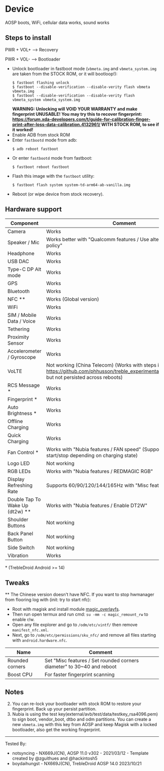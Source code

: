 # Device

AOSP boots, WiFi, cellular data works, sound works

## Steps to install

PWR + VOL+ --> Recovery

PWR + VOL- --> Bootloader

* Unlock bootloader in fastboot mode (`vbmeta.img` and `vbmeta_system.img` are taken from the STOCK ROM, or it will bootloop!):
    ```
    $ fastboot flashing unlock
    $ fastboot --disable-verification --disable-verity flash vbmeta vbmeta.img
    $ fastboot --disable-verification --disable-verity flash vbmeta_system vbmeta_system.img
    ```
    **WARNING: Unlocking will VOID YOUR WARRANTY and make fingerprint UNUSABLE! You may try this to recover fingerprint: https://forum.xda-developers.com/t/guide-for-calibration-finger-print-after-loss-data-calibration.4132961/ WITH STOCK ROM, to see if it worked!**
* Enable ADB from stock ROM
* Enter `fastbootd` mode from adb:
    ```
    $ adb reboot fastboot
    ```
* Or enter `fastbootd` mode from fastboot:
    ```
    $ fastboot reboot fastboot
    ```
* Flash this image with the `fastboot` utility:
    ```
    $ fastboot flash system system-td-arm64-ab-vanilla.img 
    ```
* Reboot (or wipe device from stock recovery).

## Hardware support

| Component                 |      Comment                                              |
|---------------------------|-----------------------------------------------------------|
| Camera                    | Works                                                     |
| Speaker / Mic             | Works better with "Qualcomm features / Use alternative audio policy" |
| Headphone                 | Works |
| USB DAC                   | Works |
| Type-C DP Alt mode        | Works |
| GPS                       | Works |
| Bluetooth                 | Works |
| NFC **                | Works (Global version) |
| WiFi                      | Works |
| SIM / Mobile Data / Voice | Works |
| Tethering                 | Works |
| Proximity Sensor          | Works |
| Accelerometer / Gyroscope | Works |
| VoLTE                     | Not working (China Telecom) (Works with steps in https://github.com/phhusson/treble_experimentations/issues/1681, but not persisted across reboots)                                                    |
| RCS Message *              | Works |
| Fingerprint *              | Works |
| Auto Brightness *                | Works |
| Offline Charging          | Works                                                    |
| Quick Charging            | Works  |
| Fan Control *               | Works with "Nubia features / FAN speed" (Supported auto start/stop depending on charging state)                                                    |
| Logo LED                  | Not working |
| RGB LEDs                  | Works with "Nubia features / REDMAGIC RGB" |
| Display Refreshing Rate   | Supports 60/90/120/144/165Hz with "Misc features / Force FPS" |
| Double Tap To Wake Up (dt2w) **                 | Works with "Nubia features / Enable DT2W"  |
| Shoulder Buttons          | Not working |
| Back Panel Button               | Not working |
| Side Switch               | Not working |
| Vibration                 | Works |

\* (TrebleDroid Android >= 14)
## Tweaks

\** The Chinese version doesn't have NFC. If you want to stop hwmanager from flooring log with (init: try to start nfc): 
- Root with magisk and install module [magic_overlayfs](https://github.com/HuskyDG/magic_overlayfs). 
- Then run open termux and run cmd: `su -mm -c magic_remount_rw` to enable r/w. 
- Open any file explorer and go to `/odm/etc/vintf/` then remove `manifest_nfc.xml`.
- Next, go to `/odm/etc/permissions/sku_nfc/` and remove all files starting with `android.hardware.nfc`.

| Name | Comment |
|------|---------|
|Rounded corners|Set "Misc features / Set rounded corners diameter" to 30~40 and reboot|
|Boost CPU| For faster fingerprint scanning|

## Notes

2. You can re-lock your bootloader with stock ROM to restore your fingerprint. Back up your persist partition.
3. Nubia is using the test key(external/avb/test/data/testkey_rsa4096.pem) to sign boot, vendor_boot, dtbo and odm partitions. You can create a new `vbmeta.img` with this key from AOSP and keep Magisk with a locked bootloader, also get the working fingerprint.
---

Tested By: 
- notsyncing - NX669J(CN), AOSP 11.0 v302 - 2021/03/12 - Template created by @zguithues and @hackintosh5
- boydaihungst - NX669J(CN), TrebleDroid AOSP 14.0 2023/10/21